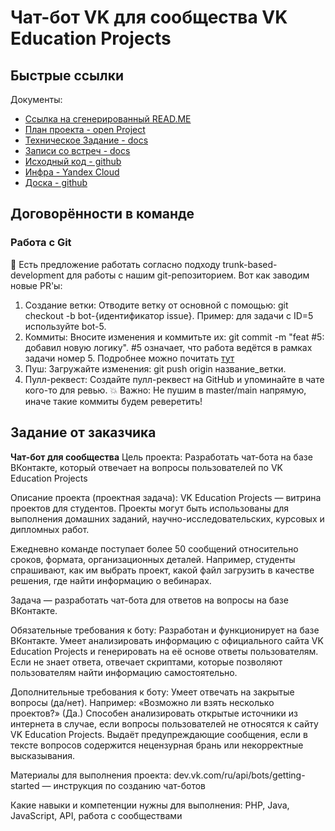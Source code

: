 # Чат-бот VK для сообщества VK Education Projects


## Быстрые ссылки
Документы:
- [Ссылка на сгенерированный READ.ME](https://education-bot.github.io/chatbot_backend/) 
- [План проекта - open Project](https://bot.openproject.com/projects/demo-project/gantt?query_props=%7B%22c%22%3A%5B%22id%22%2C%22type%22%2C%22subject%22%2C%22status%22%2C%22startDate%22%2C%22dueDate%22%2C%22duration%22%5D%2C%22hi%22%3Atrue%2C%22g%22%3A%22%22%2C%22is%22%3Atrue%2C%22tv%22%3Atrue%2C%22tll%22%3A%22%7B%5C%22left%5C%22%3A%5C%22startDate%5C%22%2C%5C%22right%5C%22%3A%5C%22dueDate%5C%22%2C%5C%22farRight%5C%22%3A%5C%22subject%5C%22%7D%22%2C%22tzl%22%3A%22auto%22%2C%22hla%22%3A%5B%22status%22%2C%22priority%22%2C%22dueDate%22%5D%2C%22t%22%3A%22startDate%3Aasc%22%2C%22f%22%3A%5B%7B%22n%22%3A%22status%22%2C%22o%22%3A%22*%22%2C%22v%22%3A%5B%5D%7D%5D%2C%22ts%22%3A%22PT0S%22%2C%22pp%22%3A20%2C%22pa%22%3A1%7D&name=all_open)
- [Техническое Задание - docs](https://docs.google.com/document/d/19xX0_TzsUeh8anVBXrrmLQitK8rfg4-bTEZgxep1v80/edit?tab=t.0#heading=h.smosd6gnwlpe)
- [Записи со встреч - docs](https://docs.google.com/document/d/1x_vvz8FY1ag239mr-hvxhA8hoBHkD0Q-6FLbSfdC5pE/edit?tab=t.0#heading=h.7lmazdrmff9o)
- [Исходный код - github](https://github.com/Education-bot/chatbot_backend)
- [Инфра - Yandex Cloud](https://console.yandex.cloud/folders/b1gbae6rrn6e2e7l80pc)
- [Доска - github](https://github.com/orgs/Education-bot/projects/2)


## Договорённости в команде
### Работа с Git
🧠 Есть предложение работать согласно подходу trunk-based-development для 
работы с нашим git-репозиторием. Вот как заводим новые PR'ы:
1. Создание ветки: Отводите ветку от основной с помощью: git checkout -b bot-{идентификатор issue}. Пример: для задачи с ID=5 используйте bot-5.
2. Коммиты: Вносите изменения и коммитьте их: git commit -m "feat #5: добавил новую логику". #5 означает, что работа ведётся в рамках задачи номер 5. Подробнее можно почитать [тут](https://www.conventionalcommits.org/ru)
3. Пуш: Загружайте изменения: git push origin название_ветки.
4. Пулл-реквест: Создайте пулл-реквест на GitHub и упоминайте в чате кого-то для ревью.
💥 Важно: Не пушим в master/main напрямую, иначе такие коммиты будем реверетить!


## Задание от заказчика
**Чат-бот для сообщества**
Цель проекта:
Разработать чат-бота на базе ВКонтакте, который отвечает на вопросы пользователей по VK Education Projects

Описание проекта (проектная задача):
VK Education Projects — витрина проектов для студентов. Проекты могут быть использованы для выполнения домашних заданий, научно-исследовательских, курсовых и дипломных работ. 

Ежедневно команде поступает более 50 сообщений относительно сроков, формата, организационных деталей. Например, студенты спрашивают, как им выбрать проект, какой файл загрузить в качестве решения, где найти информацию о вебинарах.

Задача — разработать чат-бота для ответов на вопросы на базе ВКонтакте. 

Обязательные требования к боту:
Разработан и функционирует на базе ВКонтакте.
Умеет анализировать информацию с официального сайта VK Education Projects и генерировать на её основе ответы пользователям.
Если не знает ответа, отвечает скриптами, которые позволяют пользователям найти информацию самостоятельно.

Дополнительные требования к боту: 
Умеет отвечать на закрытые вопросы (да/нет). Например: «Возможно ли взять несколько проектов?» (Да.)
Способен анализировать открытые источники из интернета в случае, если вопросы пользователей не относятся к сайту VK Education Projects.
Выдаёт предупреждающие сообщения, если в тексте вопросов содержится нецензурная брань или некорректные высказывания.

Материалы для выполнения проекта:
dev.vk.com/ru/api/bots/getting-started — инструкция по созданию чат-ботов

Какие навыки и компетенции нужны для выполнения:
PHP, Java, JavaScript, API, работа с сообществами 

